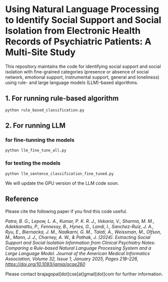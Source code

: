 # Using Natural Language Processing to Identify  Social Support and Social Isolation from Electronic Health Records of Psychiatric Patients: A Multi-Site Study

This repository maintains the code for identifying social support and social isolation with fine-grained categories (presence or absence of social network, emotional support, instrumental support, general and loneliness) using rule- and large language models (LLM)-based algorithms. 

## 1. For running rule-based algorithm
	python rule_based_classification.py

## 2. For running LLM 

### for fine-tunning the models
	python llm_fine_tune_all.py

### for testing the models
	python llm_sentence_classification_fine_tuned.py

We will update the GPU version of the LLM code soon. 


## Reference

Please cite the following paper if you find this code useful.

_Patra, B. G., Lepow, L. A., Kumar, P. K. R. J., Vekaria, V., Sharma, M. M., Adekkanattu, P., Fennessy, B., Hynes, G., Landi, I., Sanchez-Ruiz, J. A., Ryu, E., Biernacka, J. M., Nadkarni, G. M., Talati, A., Weissman, M., Olfson, M., Mann, J. J., Charney, A. W., & Pathak, J. (2024). Extracting Social Support and Social Isolation Information from Clinical Psychiatry Notes: Comparing a Rule-based Natural Language Processing System and a Large Language Model. Journal of the American Medical Informatics Association, Volume 32, Issue 1, January 2025, Pages 218–226, https://doi.org/10.1093/jamia/ocae260_

Please contact brajagopal[dot]cse[at]gmail[dot]com for further information. 

